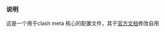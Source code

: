 ### 说明
这是一个用于clash meta 核心的配置文件，其于[官方文档](https://wiki.metacubex.one/example/conf/#__tabbed_1_2)修改自用
